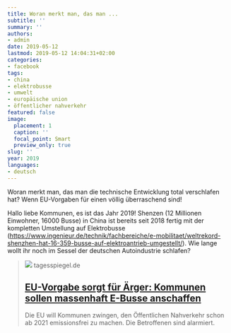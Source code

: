```yaml
---
title: Woran merkt man, das man ...
subtitle: ''
summary: ''
authors:
- admin
date: 2019-05-12
lastmod: 2019-05-12 14:04:31+02:00
categories:
- facebook
tags:
- china
- elektrobusse
- umwelt
- europäische union
- öffentlicher nahverkehr
featured: false
image:
  placement: 1
  caption: ''
  focal_point: Smart
  preview_only: true
slug: ''
year: 2019
languages:
- deutsch
---
```


Woran merkt man, das man die technische Entwicklung total verschlafen hat? Wenn EU-Vorgaben für einen völlig überraschend sind! 

Hallo liebe Kommunen, es ist das Jahr 2019!  Shenzen (12 Millionen Einwohner, 16000 Busse) in China ist bereits seit 2018 fertig mit der kompletten Umstellung auf Elektrobusse (https://www.ingenieur.de/technik/fachbereiche/e-mobilitaet/weltrekord-shenzhen-hat-16-359-busse-auf-elektroantrieb-umgestellt/). Wie lange wollt ihr noch im Sessel der deutschen Autoindustrie schlafen?
> [![](https://www.tagesspiegel.de/wirtschaft/images/heprodimagesfotos84120190418ebus291120190417144357325jpg/alternates/BASE_16_9_W1400/heprodimagesfotos84120190418ebus291120190417144357325jpg.jpeg)](https://www.tagesspiegel.de/wirtschaft/eu-vorgabe-sorgt-fuer-aerger-kommunen-sollen-massenhaft-e-busse-anschaffen/24232728.html)
> tagesspiegel.de
> ## [EU-Vorgabe sorgt für Ärger: Kommunen sollen massenhaft E-Busse anschaffen](https://www.tagesspiegel.de/wirtschaft/eu-vorgabe-sorgt-fuer-aerger-kommunen-sollen-massenhaft-e-busse-anschaffen/24232728.html)
>
>Die EU will Kommunen zwingen, den Öffentlichen Nahverkehr schon ab 2021 emissionsfrei zu machen. Die Betroffenen sind alarmiert.